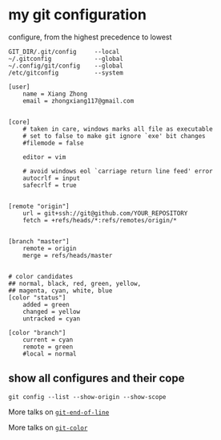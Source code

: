 ---
---

# my git configuration

configure, from the highest precedence to lowest

```
GIT_DIR/.git/config     --local
~/.gitconfig            --global
~/.config/git/config    --global
/etc/gitconfig          --system
```



```
[user]
    name = Xiang Zhong
    email = zhongxiang117@gmail.com


[core]
    # taken in care, windows marks all file as executable
    # set to false to make git ignore `exe' bit changes
    #filemode = false

    editor = vim

    # avoid windows eol `carriage return line feed' error
    autocrlf = input
    safecrlf = true


[remote "origin"]
    url = git+ssh://git@github.com/YOUR_REPOSITORY
    fetch = +refs/heads/*:refs/remotes/origin/*


[branch "master"]
    remote = origin
    merge = refs/heads/master


# color candidates
## normal, black, red, green, yellow,
## magenta, cyan, white, blue
[color "status"]
    added = green
    changed = yellow
    untracked = cyan

[color "branch"]
    current = cyan
    remote = green
    #local = normal
```


## show all configures and their cope

```
git config --list --show-origin --show-scope
```



More talks on [`git-end-of-line`](git-line-ending.html)


More talks on [`git-color`](https://stackoverflow.com/questions/15458237/git-pretty-format-colors#:~:text=The%20git%20config%20documentation%20now,%2C%20magenta%20%2C%20cyan%20and%20white%20.)




